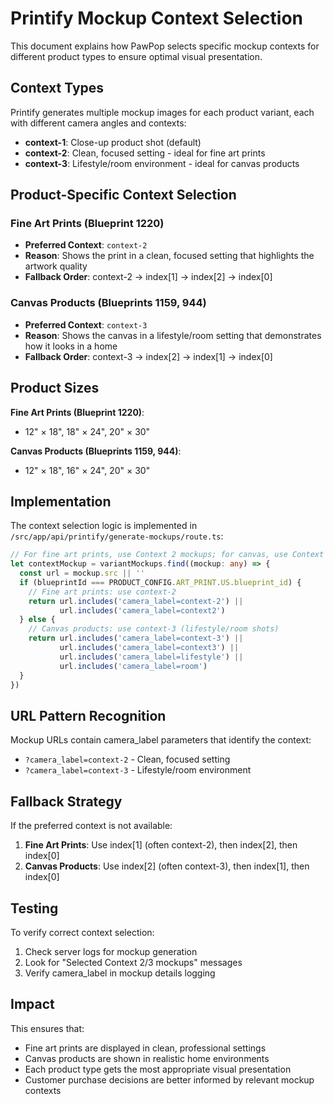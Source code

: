 # Printify Mockup Context Selection

This document explains how PawPop selects specific mockup contexts for different product types to ensure optimal visual presentation.

## Context Types

Printify generates multiple mockup images for each product variant, each with different camera angles and contexts:

- **context-1**: Close-up product shot (default)
- **context-2**: Clean, focused setting - ideal for fine art prints
- **context-3**: Lifestyle/room environment - ideal for canvas products

## Product-Specific Context Selection

### Fine Art Prints (Blueprint 1220)
- **Preferred Context**: `context-2`
- **Reason**: Shows the print in a clean, focused setting that highlights the artwork quality
- **Fallback Order**: context-2 → index[1] → index[2] → index[0]

### Canvas Products (Blueprints 1159, 944)
- **Preferred Context**: `context-3`
- **Reason**: Shows the canvas in a lifestyle/room setting that demonstrates how it looks in a home
- **Fallback Order**: context-3 → index[2] → index[1] → index[0]

## Product Sizes

**Fine Art Prints (Blueprint 1220)**:
- 12" × 18", 18" × 24", 20" × 30"

**Canvas Products (Blueprints 1159, 944)**:
- 12" × 18", 16" × 24", 20" × 30"

## Implementation

The context selection logic is implemented in `/src/app/api/printify/generate-mockups/route.ts`:

```typescript
// For fine art prints, use Context 2 mockups; for canvas, use Context 3
let contextMockup = variantMockups.find((mockup: any) => {
  const url = mockup.src || ''
  if (blueprintId === PRODUCT_CONFIG.ART_PRINT.US.blueprint_id) {
    // Fine art prints: use context-2
    return url.includes('camera_label=context-2') || 
           url.includes('camera_label=context2')
  } else {
    // Canvas products: use context-3 (lifestyle/room shots)
    return url.includes('camera_label=context-3') || 
           url.includes('camera_label=context3') ||
           url.includes('camera_label=lifestyle') ||
           url.includes('camera_label=room')
  }
})
```

## URL Pattern Recognition

Mockup URLs contain camera_label parameters that identify the context:
- `?camera_label=context-2` - Clean, focused setting
- `?camera_label=context-3` - Lifestyle/room environment

## Fallback Strategy

If the preferred context is not available:
1. **Fine Art Prints**: Use index[1] (often context-2), then index[2], then index[0]
2. **Canvas Products**: Use index[2] (often context-3), then index[1], then index[0]

## Testing

To verify correct context selection:
1. Check server logs for mockup generation
2. Look for "Selected Context 2/3 mockups" messages
3. Verify camera_label in mockup details logging

## Impact

This ensures that:
- Fine art prints are displayed in clean, professional settings
- Canvas products are shown in realistic home environments
- Each product type gets the most appropriate visual presentation
- Customer purchase decisions are better informed by relevant mockup contexts

